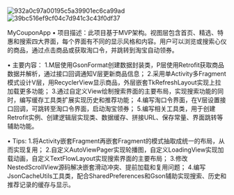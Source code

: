 ![932a0c97a00195c5a39901ec6ca99ad](https://github.com/1275498052/MyCouponApp/assets/94090705/ef0c2aa9-e0a8-4c4e-9b3f-8e108fad9129) ![39bc516ef9cf04c7d941c3c43f0df37](https://github.com/1275498052/MyCouponApp/assets/94090705/1afa4bfe-3889-4cf6-b1f1-c93687e83750)



MyCouponApp
• 项目描述：此项目基于MVP架构。视图层包含首页、精选、特惠和搜索四大界面，每个界面有不同的显示风格和内容。用户可以浏览或搜索心仪的商品，通过点击商品或获取淘口令，并跳转到淘宝自动领券。

• 主要内容：
1.M层使用GsonFormat创建数据封装类，P层使用Retrofit获取商品数据并解析，通过接口回调通知V层更新商品信息； 
2.采用单Activity多Fragment模式设计V层，用RecyclerView显示商品，外层嵌套TkRefreshLayout实现上拉加载更多功能； 
3.通过自定义View绘制搜索界面的主要布局，实现搜索功能的同时，编写缓存工具类扩展实现历史和推荐功能； 
4.编写淘口令界面，在V层设置接口回调，可跳转至淘口令界面，启动淘宝领券；
5.编写相关工具类，用于创建Retrofit实例、创建逻辑层实现类、数据缓存、拼接URL、保存常量、界面跳转等辅助功能。

• Tips: 
1.将Activity嵌套Fragment再嵌套Fragment的模式抽取成统一的布局，从而实现复用； 
2.自定义AutoViewPager实现轮播图，自定义LoadingView实现加载动画，自定义TextFlowLayout实现搜索界面的主要布局； 
3.修改NestedScrollView源码解决嵌套滑动冲突、提前加载和复用问题； 
4.编写JsonCacheUtils工具类，配合SharedPreferences和Gson辅助实现搜索、历史和推荐记录的缓存与显示。
